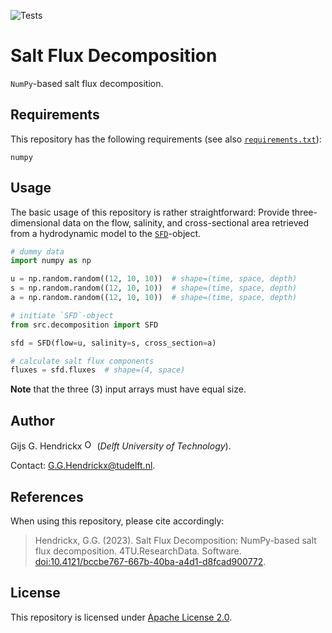 ![Tests](https://github.com/ghendrickx/ANNESI/actions/workflows/tests.yml/badge.svg)

# Salt Flux Decomposition
`NumPy`-based salt flux decomposition.

## Requirements
This repository has the following requirements (see also [`requirements.txt`](requirements.txt)):
```text
numpy
```

## Usage
The basic usage of this repository is rather straightforward: Provide three-dimensional data on the flow, salinity, and 
cross-sectional area retrieved from a hydrodynamic model to the [`SFD`](src/decomposition.py)-object.
```python
# dummy data
import numpy as np

u = np.random.random((12, 10, 10))  # shape=(time, space, depth)
s = np.random.random((12, 10, 10))  # shape=(time, space, depth)
a = np.random.random((12, 10, 10))  # shape=(time, space, depth)

# initiate `SFD`-object
from src.decomposition import SFD

sfd = SFD(flow=u, salinity=s, cross_section=a)

# calculate salt flux components
fluxes = sfd.fluxes  # shape=(4, space)
```
**Note** that the three (3) input arrays must have equal size.

## Author
Gijs G. Hendrickx 
[<img src=https://info.orcid.org/wp-content/uploads/2020/12/orcid_16x16.gif alt="ORCiD" width="16" height="16">](https://orcid.org/0000-0001-9523-7657)
(_Delft University of Technology_).

Contact: [G.G.Hendrickx@tudelft.nl](mailto:G.G.Hendrickx@tudelft.nl?subject=[GitHub]%20ANNESI:%20).

## References
When using this repository, please cite accordingly:
>   Hendrickx, G.G.
    (2023).
    Salt Flux Decomposition: NumPy-based salt flux decomposition.
    4TU.ResearchData.
    Software.
    [doi:10.4121/bccbe767-667b-40ba-a4d1-d8fcad900772](https://doi.org/https://doi.org/10.4121/19307693).


## License
This repository is licensed under [Apache License 2.0](LICENSE).
